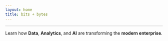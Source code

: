 ```yaml
---
layout: home
title: bits + bytes
---
```


---
Learn how **Data**, **Analytics**, and **AI** are transforming the **modern enterprise**.
